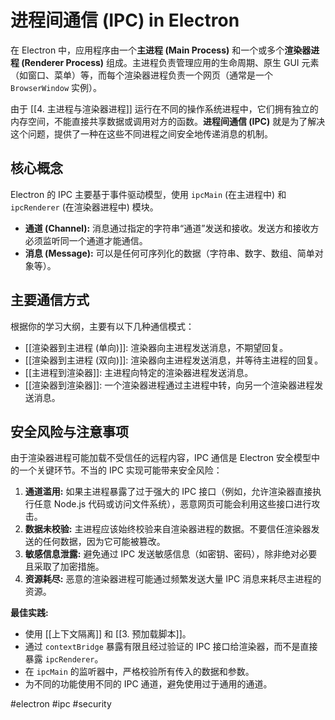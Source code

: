 # 进程间通信 (IPC) in Electron

在 Electron 中，应用程序由一个**主进程 (Main Process)** 和一个或多个**渲染器进程 (Renderer Process)** 组成。主进程负责管理应用的生命周期、原生 GUI 元素（如窗口、菜单）等，而每个渲染器进程负责一个网页（通常是一个 `BrowserWindow` 实例）。

由于 [[4. 主进程与渲染器进程]] 运行在不同的操作系统进程中，它们拥有独立的内存空间，不能直接共享数据或调用对方的函数。**进程间通信 (IPC)** 就是为了解决这个问题，提供了一种在这些不同进程之间安全地传递消息的机制。

## 核心概念

Electron 的 IPC 主要基于事件驱动模型，使用 `ipcMain` (在主进程中) 和 `ipcRenderer` (在渲染器进程中) 模块。

-   **通道 (Channel):** 消息通过指定的字符串“通道”发送和接收。发送方和接收方必须监听同一个通道才能通信。
-   **消息 (Message):** 可以是任何可序列化的数据（字符串、数字、数组、简单对象等）。

## 主要通信方式

根据你的学习大纲，主要有以下几种通信模式：

-   [[渲染器到主进程 (单向)]]: 渲染器向主进程发送消息，不期望回复。
-   [[渲染器到主进程 (双向)]]: 渲染器向主进程发送消息，并等待主进程的回复。
-   [[主进程到渲染器]]: 主进程向特定的渲染器进程发送消息。
-   [[渲染器到渲染器]]: 一个渲染器进程通过主进程中转，向另一个渲染器进程发送消息。

## 安全风险与注意事项

由于渲染器进程可能加载不受信任的远程内容，IPC 通信是 Electron 安全模型中的一个关键环节。不当的 IPC 实现可能带来安全风险：

1.  **通道滥用:** 如果主进程暴露了过于强大的 IPC 接口（例如，允许渲染器直接执行任意 Node.js 代码或访问文件系统），恶意网页可能会利用这些接口进行攻击。
2.  **数据未校验:** 主进程应该始终校验来自渲染器进程的数据。不要信任渲染器发送的任何数据，因为它可能被篡改。
3.  **敏感信息泄露:** 避免通过 IPC 发送敏感信息（如密钥、密码），除非绝对必要且采取了加密措施。
4.  **资源耗尽:** 恶意的渲染器进程可能通过频繁发送大量 IPC 消息来耗尽主进程的资源。

**最佳实践:**

-   使用 [[上下文隔离]] 和 [[3. 预加载脚本]]。
-   通过 `contextBridge` 暴露有限且经过验证的 IPC 接口给渲染器，而不是直接暴露 `ipcRenderer`。
-   在 `ipcMain` 的监听器中，严格校验所有传入的数据和参数。
-   为不同的功能使用不同的 IPC 通道，避免使用过于通用的通道。

#electron #ipc #security